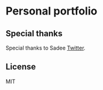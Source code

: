 # Personal portfolio

## Special thanks

Special thanks to Sadee [Twitter](https://www.twitter.com/codewithsadee).

## License

MIT
